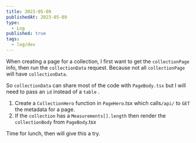 ```yaml
---
title: 2023-05-09
publishedAt: 2023-05-09
type:
  - Log
published: true
tags:
  - log/dev
---
```


When creating a page for a collection, I first want to get the `collectionPage` info, then run the `collectionData` request. Because not all `collectionPage` will have `collectionData`.

So `collectionData` can share most of the code with `PageBody.tsx` but I will need to pass an `id` instead of a `table` .

1. Create a `CollectionHero` function in `PageHero`.tsx which calls`/api/` to `GET` the metadata for a page.
2. If the `collection` has a `Measurements[].length` then render the `collectionBody` from `PageBody`.tsx

Time for lunch, then will give this a try.
